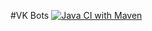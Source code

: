 #VK Bots
[![Java CI with Maven](https://github.com/KirillShakhov/VK.Bots/actions/workflows/maven.yml/badge.svg)](https://github.com/KirillShakhov/VK.Bots/actions/workflows/maven.yml)
